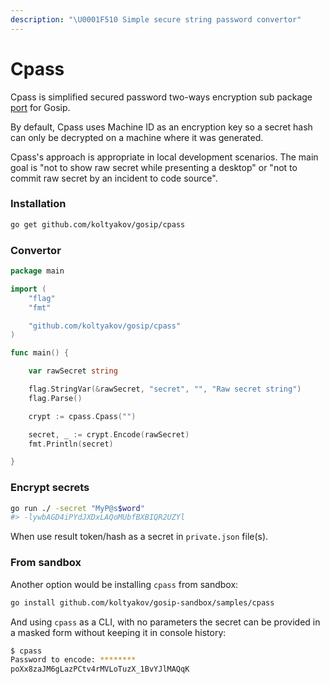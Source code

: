 ```yaml
---
description: "\U0001F510 Simple secure string password convertor"
---
```


# Cpass

Cpass is simplified secured password two-ways encryption sub package [port](https://github.com/koltyakov/cpass) for Gosip.

By default, Cpass uses Machine ID as an encryption key so a secret hash can only be decrypted on a machine where it was generated.

Cpass's approach is appropriate in local development scenarios. The main goal is "not to show raw secret while presenting a desktop" or "not to commit raw secret by an incident to code source".

### Installation

```bash
go get github.com/koltyakov/gosip/cpass
```

### Convertor

```go
package main

import (
	"flag"
	"fmt"

	"github.com/koltyakov/gosip/cpass"
)

func main() {

	var rawSecret string

	flag.StringVar(&rawSecret, "secret", "", "Raw secret string")
	flag.Parse()

	crypt := cpass.Cpass("")

	secret, _ := crypt.Encode(rawSecret)
	fmt.Println(secret)

}
```

### Encrypt secrets

```bash
go run ./ -secret "MyP@s$word"
#> -lywbAGD4iPYdJXDxLAQoMUbfBXBIQR2UZYl
```

When use result token/hash as a secret in `private.json` file\(s\).

### From sandbox

Another option would be installing `cpass` from sandbox:

```bash
go install github.com/koltyakov/gosip-sandbox/samples/cpass
```

And using `cpass` as a CLI, with no parameters the secret can be provided in a masked form without keeping it in console history:

```bash
$ cpass
Password to encode: ********
poXx8zaJM6gLazPCtv4rMVLoTuzX_1BvYJlMAQqK
```


